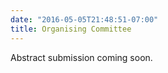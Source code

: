 ```yaml
---
date: "2016-05-05T21:48:51-07:00"
title: Organising Committee
---
```


Abstract submission coming soon. 